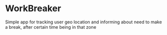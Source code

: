 # WorkBreaker
Simple app for tracking user geo location and informing about need to make a break, after certain time being in that zone
